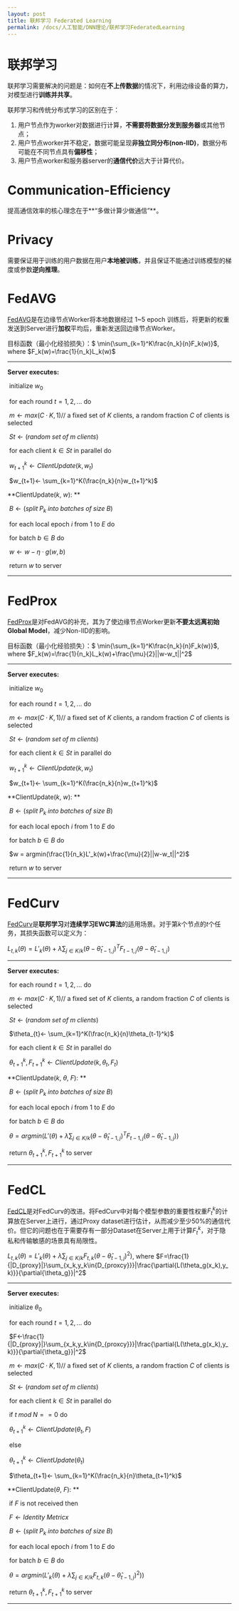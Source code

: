 ```yaml
---
layout: post
title: 联邦学习 Federated Learning
permalink: /docs/人工智能/DNN理论/联邦学习FederatedLearning
---
```


# 联邦学习

联邦学习需要解决的问题是：如何在**不上传数据**的情况下，利用边缘设备的算力，对模型进行**训练并共享**。

联邦学习和传统分布式学习的区别在于：

1. 用户节点作为worker对数据进行计算，**不需要将数据分发到服务器**或其他节点；
2. 用户节点worker并不稳定，数据可能呈现**非独立同分布(non-IID)**，数据分布可能在不同节点具有**偏移性**；
3. 用户节点worker和服务器server的**通信代价**远大于计算代价。



# Communication-Efficiency

提高通信效率的核心理念在于**“多做计算少做通信”**。



# Privacy

需要保证用于训练的用户数据在用户**本地被训练**，并且保证不能通过训练模型的梯度或参数**逆向推理**。



# FedAVG

[FedAVG](http://proceedings.mlr.press/v54/mcmahan17a/mcmahan17a.pdf)是在边缘节点Worker将本地数据经过 1~5 epoch 训练后，将更新的权重发送到Server进行**加权**平均后，重新发送回边缘节点Worker。

目标函数（最小化经验损失）：$ \min{\sum_{k=1}^K\frac{n_k}{n}F_k(w)}$, where $F_k(w)=\frac{1}{n_k}L_k(w)$

---
**Server executes:**

​    initialize $w_0$

​    for each round $t = 1, 2, . . .$ do

​        $m ← max(C · K, 1)$​  // a fixed set of $K$​ clients, a random fraction $C$​ of clients is selected

​        $St ← (random\;set\;of\;m\;clients)$

​        for each client $k ∈ St$ in parallel do

​            $w_{t+1}^k ← ClientUpdate(k, w_t)$​

​        $w_{t+1}← \sum_{k=1}^K(\frac{n_k}{n}w_{t+1}^k)$​​



**ClientUpdate($k$​​, $w$​​): **

​    $B ← (split\;P_k\;into\;batches\;of\;size\;B)$​

​    for each local epoch $i$ from $1$ to $E$ do

​        for batch $b ∈ B$ do

​            $w ← w − η·g(w,b)$​

​    return $w$ to server 

---



# FedProx

[FedProx](https://arxiv.org/abs/1812.06127)是对FedAVG的补充，其为了使边缘节点Worker更新**不要太远离初始Global Model**，减少Non-IID的影响。

目标函数（最小化经验损失）：$ \min{\sum_{k=1}^K\frac{n_k}{n}F_k(w)}$​, where $F_k(w)=\frac{1}{n_k}L_k(w)+\frac{\mu}{2}||w-w_t||^2$​

---
**Server executes:**

​    initialize $w_0$

​    for each round $t = 1, 2, . . .$ do

​        $m ← max(C · K, 1)$​  // a fixed set of $K$​ clients, a random fraction $C$​ of clients is selected

​        $St ← (random\;set\;of\;m\;clients)$

​        for each client $k ∈ St$ in parallel do

​            $w_{t+1}^k ← ClientUpdate(k, w_t)$​

​        $w_{t+1}← \sum_{k=1}^K(\frac{n_k}{n}w_{t+1}^k)$​​



**ClientUpdate($k$​​, $w$​​): **

​    $B ← (split\;P_k\;into\;batches\;of\;size\;B)$​

​    for each local epoch $i$ from $1$ to $E$ do

​        for batch $b ∈ B$ do

​            $w = argmin(\frac{1}{n_k}L'_k(w)+\frac{\mu}{2}||w-w_t||^2)$​

​    return $w$ to server 

---



# FedCurv

[FedCurv](http://www.edgify.ai/wp-content/uploads/2020/04/Overcoming-Forgetting-in-Federated-Learning-on-Non-IID-Data.pdf)是**联邦学习**对**连续学习EWC算法**的适用场景。对于第$k$​个节点的$t$​个任务，其损失函数可以定义为：

$L_{t,k}(\theta) = L'_k(\theta) + \lambda\sum_{j\in{K/k}}(\theta-\hat{\theta}_{t-1,j})^TF_{t-1,j}(\theta-\hat{\theta}_{t-1,j})$​​​

---
**Server executes:**

​    for each round $t = 1, 2, . . .$ do

​        $m ← max(C · K, 1)$​  // a fixed set of $K$​ clients, a random fraction $C$​ of clients is selected

​        $St ← (random\;set\;of\;m\;clients)$​

​        $\theta_{t}← \sum_{k=1}^K(\frac{n_k}{n}\theta_{t-1}^k)$​​

​        for each client $k ∈ St$ in parallel do

​            $\theta_{t+1}^k,F^k_{t+1} ← ClientUpdate(k, \theta_t,F_t)$​​​​​​​​​​​



**ClientUpdate($k$​​​​​, $\theta$​​, $F$​​​​​​): **

​    $B ← (split\;P_k\;into\;batches\;of\;size\;B)$​

​    for each local epoch $i$ from $1$ to $E$ do

​        for batch $b ∈ B$ do

​            $\theta = argmin(L'(\theta) + \lambda\sum_{j\in{K/k}}(\theta-\hat{\theta}_{t-1,j})^TF_{t-1,j}(\theta-\hat{\theta}_{t-1,j}))$​

​    return $\theta_{t+1}^k,F^k_{t+1}$ to server 

---



# FedCL

[FedCL](https://arxiv.org/pdf/2005.12657.pdf)是对FedCurv的改进。将FedCurv中对每个模型参数的重要性权重$F_t^k$的计算放在Server上进行，通过Proxy dataset进行估计，从而减少至少50%的通信代价。但它的问题也在于需要存有一部分Dataset在Server上用于计算$F_t^k$​，对于隐私和传输敏感的场景具有局限性。

$L_{t,k}(\theta) = L'_k(\theta) + \lambda\sum_{j\in{K/k}}F_{t,k}(\theta-\hat{\theta}_{t-1,j})^2)$​​​​, where $F=\frac{1}{|D_{proxy}|}\sum_{x_k,y_k\in{D_{proxcy}}}|\frac{\partial{L(\theta_g(x_k),y_k)}}{\partial{\theta_g}}|^2$​​​​


---
**Server executes:**

​    initialize $\theta_0$​

​    for each round $t = 1, 2, . . .$​ do

​        $F←\frac{1}{|D_{proxy}|}\sum_{x_k,y_k\in{D_{proxcy}}}|\frac{\partial{L(\theta_g(x_k),y_k)}}{\partial{\theta_g}}|^2$

​        $m ← max(C · K, 1)$​  // a fixed set of $K$​ clients, a random fraction $C$​ of clients is selected

​        $St ← (random\;set\;of\;m\;clients)$

​        for each client $k ∈ St$​ in parallel do

​            if $t\;mod\;N == 0$ do

​                $\theta_{t+1}^k ← ClientUpdate(\theta_t, F)$​

​            else

​                $\theta_{t+1}^k ← ClientUpdate(\theta_t)$​

​        $\theta_{t+1}← \sum_{k=1}^K(\frac{n_k}{n}\theta_{t+1}^k)$​​



**ClientUpdate($\theta$, $F$): **

​    if $F$ is not received then

​        $F←Identity\;Metricx$

​    $B ← (split\;P_k\;into\;batches\;of\;size\;B)$​

​    for each local epoch $i$ from $1$ to $E$ do

​        for batch $b ∈ B$ do

​            $\theta = argmin(L'_k(\theta) + \lambda\sum_{j\in{K/k}}F_{t,k}(\theta-\hat{\theta}_{t-1,j})^2))$

​    return $\theta_{t+1}^k,F^k_{t+1}$ to server 

---

